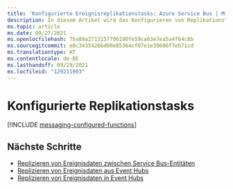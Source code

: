 ```yaml
---
title: 'Konfigurierte Ereignisreplikationstasks: Azure Service Bus | Microsoft-Dokumentation'
description: In diesem Artikel wird das Konfigurieren von Replikationstasks erläutert.
ms.topic: article
ms.date: 09/27/2021
ms.openlocfilehash: 7ba89a2713157706180fe59ca63e7ea5a4f64c8b
ms.sourcegitcommit: e8c34354266d00e85364cf07e1e39600f7eb71cd
ms.translationtype: HT
ms.contentlocale: de-DE
ms.lasthandoff: 09/29/2021
ms.locfileid: "129211903"
---
```

# <a name="configured-replication-tasks"></a>Konfigurierte Replikationstasks

[!INCLUDE [messaging-configured-functions](../../includes/messaging-configured-functions.md)]

## <a name="next-steps"></a>Nächste Schritte

* [Replizieren von Ereignisdaten zwischen Service Bus-Entitäten](https://github.com/Azure-Samples/azure-messaging-replication-dotnet/tree/main/functions/config/ServiceBusCopy)
* [Replizieren von Ereignisdaten aus Event Hubs](https://github.com/Azure-Samples/azure-messaging-replication-dotnet/tree/main/functions/config/EventHubCopyToServiceBus)
* [Replizieren von Ereignisdaten in Event Hubs](https://github.com/Azure-Samples/azure-messaging-replication-dotnet/tree/main/functions/config/ServiceBusCopyToEventHub)
